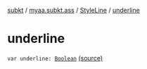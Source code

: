 [subkt](../../index.md) / [myaa.subkt.ass](../index.md) / [StyleLine](index.md) / [underline](./underline.md)

# underline

`var underline: `[`Boolean`](https://kotlinlang.org/api/latest/jvm/stdlib/kotlin/-boolean/index.html) [(source)](https://github.com/Myaamori/SubKt/blob/0.1.4/src/main/kotlin/myaa/subkt/ass/parser.kt#L547)